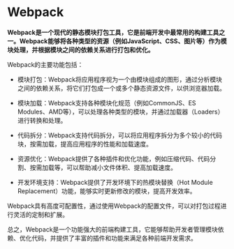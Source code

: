 # Webpack
**Webpack是一个现代的静态模块打包工具，它是前端开发中最常用的构建工具之一。Webpack能够将各种类型的资源（例如JavaScript、CSS、图片等）作为模块处理，并根据模块之间的依赖关系进行打包和优化。**

Webpack的主要功能包括：

- 模块打包：Webpack将应用程序视为一个由模块组成的图形，通过分析模块之间的依赖关系，将它们打包成一个或多个静态资源文件，以供浏览器加载。

- 模块加载：Webpack支持各种模块化规范（例如CommonJS、ES Modules、AMD等），可以处理各种类型的模块，并通过加载器（Loaders）进行转换和处理。

- 代码拆分：Webpack支持代码拆分，可以将应用程序拆分为多个较小的代码块，按需加载，提高应用程序的性能和加载速度。

- 资源优化：Webpack提供了各种插件和优化功能，例如压缩代码、代码分割、按需加载等，可以帮助减小文件体积、提高加载速度。

- 开发环境支持：Webpack提供了开发环境下的热模块替换（Hot Module Replacement）功能，能够实时更新修改的模块，提高开发效率。

Webpack具有高度可配置性，通过使用Webpack的配置文件，可以对打包过程进行灵活的定制和扩展。

总之，Webpack是一个功能强大的前端构建工具，它能够帮助开发者管理模块依赖、优化代码，并提供了丰富的插件和功能来满足各种前端开发需求。
